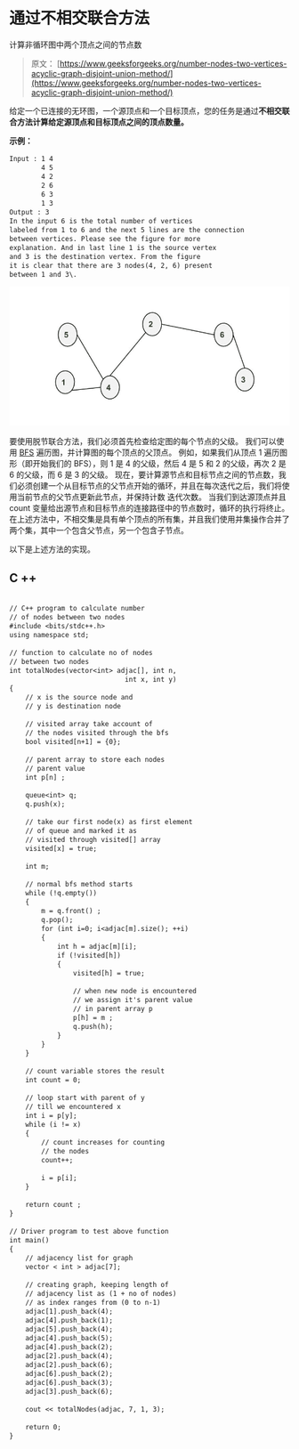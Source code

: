 # 通过不相交联合方法

计算非循环图中两个顶点之间的节点数

> 原文： [https://www.geeksforgeeks.org/number-nodes-two-vertices-acyclic-graph-disjoint-union-method/](https://www.geeksforgeeks.org/number-nodes-two-vertices-acyclic-graph-disjoint-union-method/)

给定一个已连接的无环图，一个源顶点和一个目标顶点，您的任务是通过**不相交联合方法计算给定源顶点和目标顶点之间的顶点数量。**

**示例：**

```
Input : 1 4
        4 5
        4 2
        2 6
        6 3
        1 3 
Output : 3
In the input 6 is the total number of vertices
labeled from 1 to 6 and the next 5 lines are the connection 
between vertices. Please see the figure for more
explanation. And in last line 1 is the source vertex
and 3 is the destination vertex. From the figure 
it is clear that there are 3 nodes(4, 2, 6) present
between 1 and 3\. 

```

![](img/1bbf90fd28cb3e00e50e05b3b9e450ff.png)

要使用脱节联合方法，我们必须首先检查给定图的每个节点的父级。 我们可以使用 [BFS](https://www.geeksforgeeks.org/breadth-first-traversal-for-a-graph/) 遍历图，并计算图的每个顶点的父顶点。 例如，如果我们从顶点 1 遍历图形（即开始我们的 BFS），则 1 是 4 的父级，然后 4 是 5 和 2 的父级，再次 2 是 6 的父级，而 6 是 3 的父级。
现在，要计算源节点和目标节点之间的节点数，我们必须创建一个从目标节点的父节点开始的循环，并且在每次迭代之后，我们将使用当前节点的父节点更新此节点，并保持计数 迭代次数。 当我们到达源顶点并且 count 变量给出源节点和目标节点的连接路径中的节点数时，循环的执行将终止。
在上述方法中，不相交集是具有单个顶点的所有集，并且我们使用并集操作合并了两个集，其中一个包含父节点，另一个包含子节点。

以下是上述方法的实现。

## C ++

```

// C++ program to calculate number 
// of nodes between two nodes 
#include <bits/stdc++.h> 
using namespace std; 

// function to calculate no of nodes 
// between two nodes 
int totalNodes(vector<int> adjac[], int n, 
                             int x, int y) 
{ 
    // x is the source node and 
    // y is destination node 

    // visited array take account of 
    // the nodes visited through the bfs 
    bool visited[n+1] = {0}; 

    // parent array to store each nodes 
    // parent value 
    int p[n] ; 

    queue<int> q; 
    q.push(x); 

    // take our first node(x) as first element 
    // of queue and marked it as 
    // visited through visited[] array 
    visited[x] = true; 

    int m; 

    // normal bfs method starts 
    while (!q.empty()) 
    { 
        m = q.front() ; 
        q.pop(); 
        for (int i=0; i<adjac[m].size(); ++i) 
        { 
            int h = adjac[m][i]; 
            if (!visited[h]) 
            { 
                visited[h] = true; 

                // when new node is encountered 
                // we assign it's parent value 
                // in parent array p 
                p[h] = m ; 
                q.push(h); 
            } 
        } 
    } 

    // count variable stores the result 
    int count = 0; 

    // loop start with parent of y 
    // till we encountered x 
    int i = p[y]; 
    while (i != x) 
    { 
        // count increases for counting 
        // the nodes 
        count++; 

        i = p[i]; 
    } 

    return count ; 
} 

// Driver program to test above function 
int main() 
{ 
    // adjacency list for graph 
    vector < int > adjac[7]; 

    // creating graph, keeping length of 
    // adjacency list as (1 + no of nodes) 
    // as index ranges from (0 to n-1) 
    adjac[1].push_back(4); 
    adjac[4].push_back(1); 
    adjac[5].push_back(4); 
    adjac[4].push_back(5); 
    adjac[4].push_back(2); 
    adjac[2].push_back(4); 
    adjac[2].push_back(6); 
    adjac[6].push_back(2); 
    adjac[6].push_back(3); 
    adjac[3].push_back(6); 

    cout << totalNodes(adjac, 7, 1, 3); 

    return 0; 
} 

```